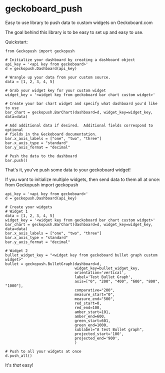 # geckoboard_push
Easy to use library to push data to custom widgets on Geckoboard.com

The goal behind this library is to be easy to set up and easy to use.

Quickstart:

    from Geckopush import geckopush

    # Initialize your dashboard by creating a dashboard object
    api_key = '<api key from geckoboard>'
    d = geckopush.Dashboard(api_key)

    # Wrangle up your data from your custom source.
    data = [1, 2, 3, 4, 5]

    # Grab your widget key for your custom widget
    widget_key = '<widget key from geckoboard bar chart custom widget>'

    # Create your bar chart widget and specify what dashboard you'd like to use
    bar_chart = geckopush.BarChart(dashboard=d, widget_key=widget_key, data=data)

    # Add additional data if desired.  Additional fields correspond to optional
    # fields in the Geckoboard documentation.
    bar.x_axis_labels = ["one", "two", "three"]
    bar.x_axis_type = "standard"
    bar.y_axis_format = "decimal"

    # Push the data to the dashboard
    bar.push()

That's it, you've push some data to your geckoboard widget!



If you want to initialize multiple widgets, then send data to them all at once:
    from Geckopush import geckopush

    api_key = '<api key from geckoboard>'
    d = geckopush.Dashboard(api_key)

    # Create your widgets
    # Widget 1
    data = [1, 2, 3, 4, 5]
    widget_key = '<widget key from geckoboard bar chart custom widget>'
    bar_chart = geckopush.BarChart(dashboard=d, widget_key=widget_key, data=data)
    bar.x_axis_labels = ["one", "two", "three"]
    bar.x_axis_type = "standard"
    bar.y_axis_format = "decimal"

    # Widget 2
    bullet_widget_key = "<widget key from geckoboard bullet graph custom widget>"
    bullet = geckopush.BulletGraph(dashboard=d,
                                   widget_key=bullet_widget_key,
                                   orientation='vertical',
                                   label='Test Bullet Graph',
                                   axis=["0", "200", "400", "600", "800", "1000"],
                                   comparative="200",
                                   measure_start="0",
                                   measure_end="500",
                                   red_start=0,
                                   red_end=100,
                                   amber_start=101,
                                   amber_end=600,
                                   green_start=601,
                                   green_end=1000,
                                   sublabel="A test Bullet graph",
                                   projected_start='100',
                                   projected_end='900',
                                   )

    # Push to all your widgets at once
    d.push_all()

It's *that* easy!
